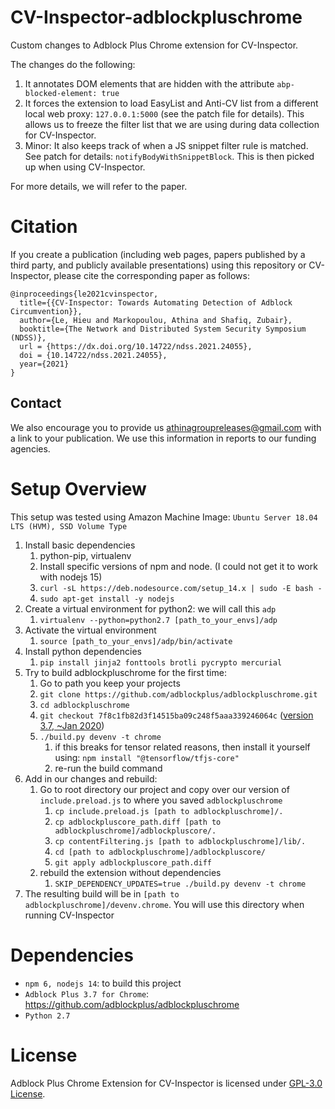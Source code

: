 # CV-Inspector-adblockpluschrome
Custom changes to Adblock Plus Chrome extension for CV-Inspector.

The changes do the following:
1. It annotates DOM elements that are hidden with the attribute `abp-blocked-element: true`
1. It forces the extension to load EasyList and Anti-CV list from a different local web proxy: `127.0.0.1:5000` (see the patch file for details). This allows us to freeze the filter list that we are using during data collection for CV-Inspector.
1. Minor: It also keeps track of when a JS snippet filter rule is matched. See patch for details: `notifyBodyWithSnippetBlock`. This is then picked up when using CV-Inspector.

For more details, we will refer to the paper.

# Citation
If you create a publication (including web pages, papers published by a third party, and publicly available presentations) using this repository or CV-Inspector, please cite the corresponding paper as follows:
```
@inproceedings{le2021cvinspector,
  title={{CV-Inspector: Towards Automating Detection of Adblock Circumvention}},
  author={Le, Hieu and Markopoulou, Athina and Shafiq, Zubair},
  booktitle={The Network and Distributed System Security Symposium (NDSS)},
  url = {https://dx.doi.org/10.14722/ndss.2021.24055},
  doi = {10.14722/ndss.2021.24055},
  year={2021}
}
```

## Contact
We also encourage you to provide us [athinagroupreleases@gmail.com](mailto:athinagroupreleases@gmail.com) with a link to your publication. We use this information in reports to our funding agencies.

# Setup Overview

This setup was tested using Amazon Machine Image: `Ubuntu Server 18.04 LTS (HVM), SSD Volume Type`

1. Install basic dependencies
    1. python-pip, virtualenv
    1. Install specific versions of npm and node. (I could not get it to work with nodejs 15)
    1. `curl -sL https://deb.nodesource.com/setup_14.x | sudo -E bash -`
    1. `sudo apt-get install -y nodejs`
1. Create a virtual environment for python2: we will call this `adp`
    1. `virtualenv --python=python2.7 [path_to_your_envs]/adp`
1. Activate the virtual environment
    1. `source [path_to_your_envs]/adp/bin/activate`
1. Install python dependencies
    1. `pip install jinja2 fonttools brotli pycrypto mercurial`
1. Try to build adblockpluschrome for the first time:
    1. Go to path you keep your projects
    1. `git clone https://github.com/adblockplus/adblockpluschrome.git`
    1. `cd adblockpluschrome`
    1. `git checkout 7f8c1fb82d3f14515ba09c248f5aaa339246064c` ([version 3.7, ~Jan 2020](https://github.com/adblockplus/adblockpluschrome/commit/7f8c1fb82d3f14515ba09c248f5aaa339246064c))
    1. `./build.py devenv -t chrome`
        1. if this breaks for tensor related reasons, then install it yourself using:
        `npm install "@tensorflow/tfjs-core"`
        1. re-run the build command
1. Add in our changes and rebuild:
    1. Go to root directory our project and copy over our version of `include.preload.js` to where you saved `adblockpluschrome`
        1. `cp include.preload.js [path to adblockpluschrome]/.`
        1. `cp adblockpluscore_path.diff [path to adblockpluschrome]/adblockpluscore/.`
        1. `cp contentFiltering.js [path to adblockpluschrome]/lib/.`
        1. `cd [path to adblockpluschrome]/adblockpluscore/`
        1. `git apply adblockpluscore_path.diff`
    1. rebuild the extension without dependencies
        1. `SKIP_DEPENDENCY_UPDATES=true ./build.py devenv -t chrome`
1. The resulting build will be in `[path to adblockpluschrome]/devenv.chrome`. You will use this directory when running CV-Inspector


# Dependencies
- `npm 6, nodejs 14`: to build this project
- `Adblock Plus 3.7 for Chrome`: https://github.com/adblockplus/adblockpluschrome
- `Python 2.7`

# License
Adblock Plus Chrome Extension for CV-Inspector is licensed under [GPL-3.0 License](https://www.gnu.org/licenses/gpl-3.0.en.html).
